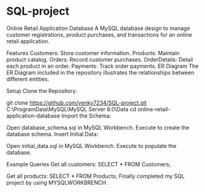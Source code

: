 # SQL-project
Online Retail Application Database
A MySQL database design to manage customer registrations, product purchases, and transactions for an online retail application.

Features
Customers: Store customer information.
Products: Maintain product catalog.
Orders: Record customer purchases.
OrderDetails: Detail each product in an order.
Payments: Track order payments.
ER Diagram
The ER Diagram included in the repository illustrates the relationships between different entities.

Setup
Clone the Repository:

git clone https://github.com/venky7234/SQL-project.git
C:\ProgramData\MySQL\MySQL Server 8.0\Data
cd online-retail-application-database
Import the Schema:

Open database_schema.sql in MySQL Workbench.
Execute to create the database schema.
Insert Initial Data:

Open initial_data.sql in MySQL Workbench.
Execute to populate the database.

Example Queries
Get all customers:
SELECT * FROM Customers;

Get all products:
SELECT * FROM Products;
 Finally completed my SQL project by using MYSQLWORKBRENCH .
